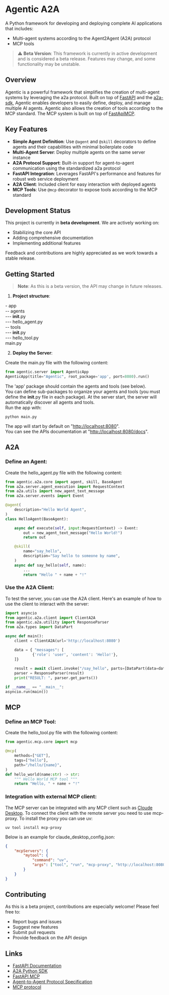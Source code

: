 # Agentic A2A

A Python framework for developing and deploying complete AI applications that includes:
- Multi-agent systems according to the Agent2Agent (A2A) protocol
- MCP tools

> ⚠️ **Beta Version**: This framework is currently in active development and is considered a beta release. Features may change, and some functionality may be unstable.

## Overview

Agentic is a powerful framework that simplifies the creation of multi-agent systems by leveraging the a2a protocol. Built on top of [FastAPI](https://fastapi.tiangolo.com/) and the [a2a-sdk](https://github.com/google-a2a/a2a-python), Agentic enables developers to easily define, deploy, and manage multiple AI agents.
Agentic also allows the creation of tools according to the MCP standard. The MCP system is built on top of [FastApiMCP](https://github.com/tadata-org/fastapi_mcp).

## Key Features

- **Simple Agent Definition**: Use `@agent` and `@skill` decorators to define agents and their capabilities with minimal boilerplate code
- **Multi-Agent Server**: Deploy multiple agents on the same server instance
- **A2A Protocol Support**: Built-in support for agent-to-agent communication using the standardized a2a protocol
- **FastAPI Integration**: Leverages FastAPI's performance and features for robust web service deployment
- **A2A Client**: Included client for easy interaction with deployed agents
- **MCP Tools**: Use `@mcp` decorator to expose tools according to the MCP standard

## Development Status

This project is currently in **beta development**. We are actively working on:
- Stabilizing the core API
- Adding comprehensive documentation
- Implementing additional features

Feedback and contributions are highly appreciated as we work towards a stable release.

## Getting Started

> **Note**: As this is a beta version, the API may change in future releases.


1. **Project structure**:

\- app <br>
-- agents <br>
--- __init__.py <br>
--- hello_agent.py <br>
-- tools <br>
--- __init__.py <br>
--- hello_tool.py <br>
main.py <br>

2. **Deploy the Server**:

Create the main.py file with the following content:

```python
from agentic.server import AgenticApp
AgenticApp(title="Agentic", root_package='app', port=8080).run()
```

The 'app' package should contain the agents and tools (see below). <br>
You can define sub-packages to organize your agents and tools (you must define the __init__.py file in each package). At the server start, the server will automatically discover all agents and tools.<br>
Run the app with:

```
python main.py
```

The app will start by default on "[http://localhost:8080](http://localhost:8080)".<br>
You can see the APIs documentation at "[http://localhost:8080/docs](http://localhost:8080/docs)".

## A2A

### Define an Agent:

Create the hello_agent.py file with the following content:

```python
from agentic.a2a.core import agent, skill, BaseAgent
from a2a.server.agent_execution import RequestContext
from a2a.utils import new_agent_text_message
from a2a.server.events import Event

@agent(
    description="Hello World Agent",
)
class HelloAgent(BaseAgent):

    async def execute(self, input:RequestContext) -> Event:
        out = new_agent_text_message("Hello World!")
        return out

    @skill(
        name="say_hello", 
        description="Say hello to someone by name",
    )
    async def say_hello(self, name):
        ...
        return "Hello " + name + "!"
```

### Use the A2A Client:

To test the server, you can use the A2A client. Here's an example of how to use the client to interact with the server:

```python
import asyncio
from agentic.a2a.client import ClientA2A
from agentic.a2a.utility import ResponseParser
from a2a.types import DataPart

async def main():
    client = ClientA2A(url='http://localhost:8080')

    data = { "messages": [
            {'role': 'user', 'content': 'Hello!'},
    ]}
    
    result = await client.invoke("/say_hello", parts=[DataPart(data=data)])
    parser = ResponseParser(result)
    print("RESULT: ", parser.get_parts())

if __name__ == "__main__":
asyncio.run(main())
```

## MCP

### Define an MCP Tool:

Create the hello_tool.py file with the following content:

```python
from agentic.mcp.core import mcp

@mcp(
    methods=["GET"],
    tags=["hello"],
    path="/hello/{name}",
)
def hello_world(name:str) -> str:
    """ Hello World MCP tool """
    return "Hello, " + name + "!"
```

### Integration with external MCP client:

The MCP server can be integrated with any MCP client such as [Cloude Desktop](https://claude.ai/download).
To connect the client with the remote server you need to use mcp-proxy.
To install the proxy you can use uv:

```
uv tool install mcp-proxy
```

Below is an example for claude_desktop_config.json:

```json
{
    "mcpServers": {
        "mytool": {
            "command": "uv",
            "args": ["tool", "run", "mcp-proxy", "http://localhost:8080/mcp"]
        }
    }
}
```

## Contributing

As this is a beta project, contributions are especially welcome! Please feel free to:
- Report bugs and issues
- Suggest new features
- Submit pull requests
- Provide feedback on the API design

## Links

- [FastAPI Documentation](https://fastapi.tiangolo.com/)
- [A2A Python SDK](https://github.com/google-a2a/a2a-python)
- [FastAPI MCP](https://github.com/tadata-org/fastapi_mcp)
- [Agent-to-Agent Protocol Specification](https://github.com/google-a2a)
- [MCP protocol](https://modelcontextprotocol.io/introduction)